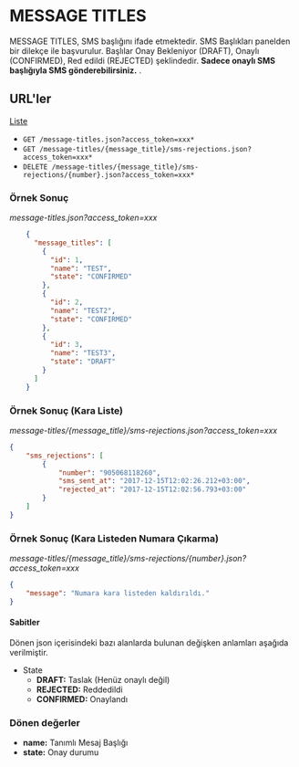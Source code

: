 # MESSAGE TITLES

MESSAGE TITLES, SMS başlığını ifade etmektedir. SMS Başlıkları panelden bir dilekçe ile başvurulur. Başlılar Onay Bekleniyor (DRAFT), Onaylı (CONFIRMED), Red edildi (REJECTED) şeklindedir. **Sadece onaylı SMS başlığıyla SMS gönderebilirsiniz.** .

## URL'ler

[Liste](http://api.bulutfon.com/docs#!/Message_Title)

* `GET /message-titles.json?access_token=xxx*`
* `GET /message-titles/{message_title}/sms-rejections.json?access_token=xxx*`
* `DELETE /message-titles/{message_title}/sms-rejections/{number}.json?access_token=xxx*`

### Örnek Sonuç
*message-titles.json?access_token=xxx*
```json
    {
      "message_titles": [
        {
          "id": 1,
          "name": "TEST",
          "state": "CONFIRMED"
        },
        {
          "id": 2,
          "name": "TEST2",
          "state": "CONFIRMED"
        },
        {
          "id": 3,
          "name": "TEST3",
          "state": "DRAFT"
        }
      ]
    }
```
### Örnek Sonuç (Kara Liste)
*message-titles/{message_title}/sms-rejections.json?access_token=xxx*
```json
{
    "sms_rejections": [
        {
            "number": "905068118260",
            "sms_sent_at": "2017-12-15T12:02:26.212+03:00",
            "rejected_at": "2017-12-15T12:02:56.793+03:00"
        }
    ]
}
```
### Örnek Sonuç (Kara Listeden Numara Çıkarma)
*message-titles/{message_title}/sms-rejections/{number}.json?access_token=xxx*
```json
{
    "message": "Numara kara listeden kaldırıldı."
}
```

#### Sabitler

Dönen json içerisindeki bazı alanlarda bulunan değişken anlamları aşağıda verilmiştir.

* State
    * **DRAFT:** Taslak (Henüz onaylı değil)
    * **REJECTED:** Reddedildi
    * **CONFIRMED:** Onaylandı

### Dönen değerler

* **name:** Tanımlı Mesaj Başlığı
* **state:** Onay durumu
